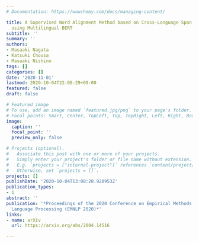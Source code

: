 ```yaml
---
# Documentation: https://wowchemy.com/docs/managing-content/

title: A Supervised Word Alignment Method based on Cross-Language Span Prediction
  using Multilingual BERT
subtitle: ''
summary: ''
authors:
- Masaaki Nagata
- Katsuki Chousa
- Masaaki Nishino
tags: []
categories: []
date: '2020-11-01'
lastmod: 2020-10-04T22:08:29+09:00
featured: false
draft: false

# Featured image
# To use, add an image named `featured.jpg/png` to your page's folder.
# Focal points: Smart, Center, TopLeft, Top, TopRight, Left, Right, BottomLeft, Bottom, BottomRight.
image:
  caption: ''
  focal_point: ''
  preview_only: false

# Projects (optional).
#   Associate this post with one or more of your projects.
#   Simply enter your project's folder or file name without extension.
#   E.g. `projects = ["internal-project"]` references `content/project/deep-learning/index.md`.
#   Otherwise, set `projects = []`.
projects: []
publishDate: '2020-10-04T13:08:28.920953Z'
publication_types:
- 1
abstract: ''
publication: '*Proceedings of the 2020 Conference on Empirical Methods in Natural
  Language Processing (EMNLP 2020)*'
links:
- name: arXiv
  url: https://arxiv.org/abs/2004.14516

---
```


